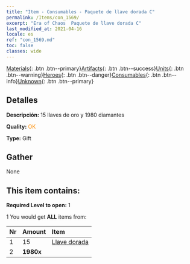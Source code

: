 ```yaml
---
title: "Item - Consumables - Paquete de llave dorada C"
permalink: /Items/con_1569/
excerpt: "Era of Chaos  Paquete de llave dorada C"
last_modified_at: 2021-04-16
locale: es
ref: "con_1569.md"
toc: false
classes: wide
---
```

 [Materials](/es/Items/){: .btn .btn--primary}[Artifacts](/es/Items/Artifacts/){: .btn .btn--success}[Units](/es/Items/Units/){: .btn .btn--warning}[Heroes](/es/Items/Heroes/){: .btn .btn--danger}[Consumables](/es/Items/Consumables/){: .btn .btn--info}[Unknown](/es/Items/Unknown/){: .btn .btn--primary}

## Detalles
 **Descripción:** 15 llaves de oro y 1980 diamantes

 **Quality:** <span style="color: #FF8C00">OK</span>

 **Type:** Gift

## Gather

  None

## This item contains:

 **Required Level to open:** 1

 1 You would get **ALL** items  from:

  | Nr | Amount |     Item    |
  |:---|:-------|:------------|
  | 1 | 15 | [Llave dorada](/es/Items/con_783/) |  | 
  | 2 |  **1980x** | <i class="fas fa-gem"/> |  | 
